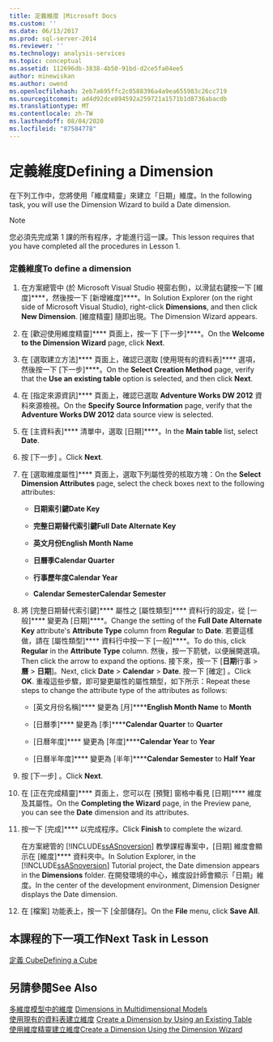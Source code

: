 ```yaml
---
title: 定義維度 |Microsoft Docs
ms.custom: ''
ms.date: 06/13/2017
ms.prod: sql-server-2014
ms.reviewer: ''
ms.technology: analysis-services
ms.topic: conceptual
ms.assetid: 112696db-3838-4b50-91bd-d2ce5fa04ee5
author: minewiskan
ms.author: owend
ms.openlocfilehash: 2eb7a695ffc2c0588396a4a9ea655983c26cc719
ms.sourcegitcommit: ad4d92dce894592a259721a1571b1d8736abacdb
ms.translationtype: MT
ms.contentlocale: zh-TW
ms.lasthandoff: 08/04/2020
ms.locfileid: "87584778"
---
```

# <a name="defining-a-dimension"></a><span data-ttu-id="d7878-102">定義維度</span><span class="sxs-lookup"><span data-stu-id="d7878-102">Defining a Dimension</span></span>
  <span data-ttu-id="d7878-103">在下列工作中，您將使用「維度精靈」來建立「日期」維度。</span><span class="sxs-lookup"><span data-stu-id="d7878-103">In the following task, you will use the Dimension Wizard to build a Date dimension.</span></span>  
  
> [!NOTE]  
>  <span data-ttu-id="d7878-104">您必須先完成第 1 課的所有程序，才能進行這一課。</span><span class="sxs-lookup"><span data-stu-id="d7878-104">This lesson requires that you have completed all the procedures in Lesson 1.</span></span>  
  
### <a name="to-define-a-dimension"></a><span data-ttu-id="d7878-105">定義維度</span><span class="sxs-lookup"><span data-stu-id="d7878-105">To define a dimension</span></span>  
  
1.  <span data-ttu-id="d7878-106">在方案總管中 (於 Microsoft Visual Studio 視窗右側)，以滑鼠右鍵按一下 [維度]\*\*\*\*，然後按一下 [新增維度]\*\*\*\*。</span><span class="sxs-lookup"><span data-stu-id="d7878-106">In Solution Explorer (on the right side of Microsoft Visual Studio), right-click **Dimensions**, and then click **New Dimension**.</span></span> <span data-ttu-id="d7878-107">[維度精靈] 隨即出現。</span><span class="sxs-lookup"><span data-stu-id="d7878-107">The Dimension Wizard appears.</span></span>  
  
2.  <span data-ttu-id="d7878-108">在 [歡迎使用維度精靈]\*\*\*\* 頁面上，按一下 [下一步]\*\*\*\*。</span><span class="sxs-lookup"><span data-stu-id="d7878-108">On the **Welcome to the Dimension Wizard** page, click **Next**.</span></span>  
  
3.  <span data-ttu-id="d7878-109">在 [選取建立方法]\*\*\*\* 頁面上，確認已選取 [使用現有的資料表]\*\*\*\* 選項，然後按一下 [下一步]\*\*\*\*。</span><span class="sxs-lookup"><span data-stu-id="d7878-109">On the **Select Creation Method** page, verify that the **Use an existing table** option is selected, and then click **Next**.</span></span>  
  
4.  <span data-ttu-id="d7878-110">在 [指定來源資訊]\*\*\*\* 頁面上，確認已選取 **Adventure Works DW 2012** 資料來源檢視。</span><span class="sxs-lookup"><span data-stu-id="d7878-110">On the **Specify Source Information** page, verify that the **Adventure Works DW 2012** data source view is selected.</span></span>  
  
5.  <span data-ttu-id="d7878-111">在 [主資料表]\*\*\*\* 清單中，選取 [日期]\*\*\*\*。</span><span class="sxs-lookup"><span data-stu-id="d7878-111">In the **Main table** list, select **Date**.</span></span>  
  
6.  <span data-ttu-id="d7878-112">按 [下一步] 。</span><span class="sxs-lookup"><span data-stu-id="d7878-112">Click **Next**.</span></span>  
  
7.  <span data-ttu-id="d7878-113">在 [選取維度屬性]\*\*\*\* 頁面上，選取下列屬性旁的核取方塊：</span><span class="sxs-lookup"><span data-stu-id="d7878-113">On the **Select Dimension Attributes** page, select the check boxes next to the following attributes:</span></span>  
  
    -   <span data-ttu-id="d7878-114">**日期索引鍵**</span><span class="sxs-lookup"><span data-stu-id="d7878-114">**Date Key**</span></span>  
  
    -   <span data-ttu-id="d7878-115">**完整日期替代索引鍵**</span><span class="sxs-lookup"><span data-stu-id="d7878-115">**Full Date Alternate Key**</span></span>  
  
    -   <span data-ttu-id="d7878-116">**英文月份**</span><span class="sxs-lookup"><span data-stu-id="d7878-116">**English Month Name**</span></span>  
  
    -   <span data-ttu-id="d7878-117">**日曆季**</span><span class="sxs-lookup"><span data-stu-id="d7878-117">**Calendar Quarter**</span></span>  
  
    -   <span data-ttu-id="d7878-118">**行事歷年度**</span><span class="sxs-lookup"><span data-stu-id="d7878-118">**Calendar Year**</span></span>  
  
    -   <span data-ttu-id="d7878-119">**Calendar Semester**</span><span class="sxs-lookup"><span data-stu-id="d7878-119">**Calendar Semester**</span></span>  
  
8.  <span data-ttu-id="d7878-120">將 [完整日期替代索引鍵]\*\*\*\* 屬性之 [屬性類型]\*\*\*\* 資料行的設定，從 [一般]\*\*\*\* 變更為 [日期]\*\*\*\*。</span><span class="sxs-lookup"><span data-stu-id="d7878-120">Change the setting of the **Full Date Alternate Key** attribute's **Attribute Type** column from **Regular** to **Date**.</span></span> <span data-ttu-id="d7878-121">若要這樣做，請在 [屬性類型]\*\*\*\* 資料行中按一下 [一般]\*\*\*\*。</span><span class="sxs-lookup"><span data-stu-id="d7878-121">To do this, click **Regular** in the **Attribute Type** column.</span></span> <span data-ttu-id="d7878-122">然後，按一下箭號，以便展開選項。</span><span class="sxs-lookup"><span data-stu-id="d7878-122">Then click the arrow to expand the options.</span></span> <span data-ttu-id="d7878-123">接下來，按一下 [**日期**行事  >  **曆**  >  **日期**]。</span><span class="sxs-lookup"><span data-stu-id="d7878-123">Next, click **Date** > **Calendar** > **Date**.</span></span> <span data-ttu-id="d7878-124">按一下 [確定]  。</span><span class="sxs-lookup"><span data-stu-id="d7878-124">Click **OK**.</span></span> <span data-ttu-id="d7878-125">重複這些步驟，即可變更屬性的屬性類型，如下所示：</span><span class="sxs-lookup"><span data-stu-id="d7878-125">Repeat these steps to change the attribute type of the attributes as follows:</span></span>  
  
    -   <span data-ttu-id="d7878-126">[英文月份名稱]\*\*\*\* 變更為 [月]\*\*\*\*</span><span class="sxs-lookup"><span data-stu-id="d7878-126">**English Month Name** to **Month**</span></span>  
  
    -   <span data-ttu-id="d7878-127">[日曆季]\*\*\*\* 變更為 [季]\*\*\*\*</span><span class="sxs-lookup"><span data-stu-id="d7878-127">**Calendar Quarter** to **Quarter**</span></span>  
  
    -   <span data-ttu-id="d7878-128">[日曆年度]\*\*\*\* 變更為 [年度]\*\*\*\*</span><span class="sxs-lookup"><span data-stu-id="d7878-128">**Calendar Year** to **Year**</span></span>  
  
    -   <span data-ttu-id="d7878-129">[日曆半年度]\*\*\*\* 變更為 [半年]\*\*\*\*</span><span class="sxs-lookup"><span data-stu-id="d7878-129">**Calendar Semester** to **Half Year**</span></span>  
  
9. <span data-ttu-id="d7878-130">按 [下一步] 。</span><span class="sxs-lookup"><span data-stu-id="d7878-130">Click **Next**.</span></span>  
  
10. <span data-ttu-id="d7878-131">在 [正在完成精靈]\*\*\*\* 頁面上，您可以在 [預覽] 窗格中看見 [日期]\*\*\*\* 維度及其屬性。</span><span class="sxs-lookup"><span data-stu-id="d7878-131">On the **Completing the Wizard** page, in the Preview pane, you can see the **Date** dimension and its attributes.</span></span>  
  
11. <span data-ttu-id="d7878-132">按一下 [完成]\*\*\*\* 以完成程序。</span><span class="sxs-lookup"><span data-stu-id="d7878-132">Click **Finish** to complete the wizard.</span></span>  
  
     <span data-ttu-id="d7878-133">在方案總管的 [!INCLUDE[ssASnoversion](../includes/ssasnoversion-md.md)] 教學課程專案中，[日期] 維度會顯示在 [維度]\*\*\*\* 資料夾中。</span><span class="sxs-lookup"><span data-stu-id="d7878-133">In Solution Explorer, in the [!INCLUDE[ssASnoversion](../includes/ssasnoversion-md.md)] Tutorial project, the Date dimension appears in the **Dimensions** folder.</span></span> <span data-ttu-id="d7878-134">在開發環境的中心，維度設計師會顯示「日期」維度。</span><span class="sxs-lookup"><span data-stu-id="d7878-134">In the center of the development environment, Dimension Designer displays the Date dimension.</span></span>  
  
12. <span data-ttu-id="d7878-135">在 [檔案] 功能表上，按一下 [全部儲存]。</span><span class="sxs-lookup"><span data-stu-id="d7878-135">On the **File** menu, click **Save All**.</span></span>  
  
## <a name="next-task-in-lesson"></a><span data-ttu-id="d7878-136">本課程的下一項工作</span><span class="sxs-lookup"><span data-stu-id="d7878-136">Next Task in Lesson</span></span>  
 [<span data-ttu-id="d7878-137">定義 Cube</span><span class="sxs-lookup"><span data-stu-id="d7878-137">Defining a Cube</span></span>](lesson-2-2-defining-a-cube.md)  
  
## <a name="see-also"></a><span data-ttu-id="d7878-138">另請參閱</span><span class="sxs-lookup"><span data-stu-id="d7878-138">See Also</span></span>  
 <span data-ttu-id="d7878-139">[多維度模型中的維度](multidimensional-models/dimensions-in-multidimensional-models.md) </span><span class="sxs-lookup"><span data-stu-id="d7878-139">[Dimensions in Multidimensional Models](multidimensional-models/dimensions-in-multidimensional-models.md) </span></span>  
 <span data-ttu-id="d7878-140">[使用現有的資料表建立維度](multidimensional-models/create-a-dimension-by-using-an-existing-table.md) </span><span class="sxs-lookup"><span data-stu-id="d7878-140">[Create a Dimension by Using an Existing Table](multidimensional-models/create-a-dimension-by-using-an-existing-table.md) </span></span>  
 [<span data-ttu-id="d7878-141">使用維度精靈建立維度</span><span class="sxs-lookup"><span data-stu-id="d7878-141">Create a Dimension Using the Dimension Wizard</span></span>](multidimensional-models/create-a-dimension-using-the-dimension-wizard.md)  
  
  
